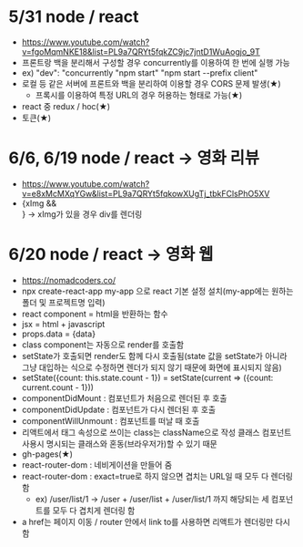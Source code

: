 # 5/31 node / react

- https://www.youtube.com/watch?v=fgoMqmNKE18&list=PL9a7QRYt5fqkZC9jc7jntD1WuAogjo_9T
- 프론트랑 백을 분리해서 구성할 경우 concurrently를 이용하여 한 번에 실행 가능
- ex) "dev": "concurrently \"npm start\" \"npm start --prefix client\"
- 로컬 등 같은 서버에 프론트와 백을 분리하여 이용할 경우 CORS 문제 발생(★)
  - 프록시를 이용하여 특정 URL의 경우 허용하는 형태로 가능(★)
- react 중 redux / hoc(★)
- 토큰(★)

# 6/6, 6/19 node / react -> 영화 리뷰

- https://www.youtube.com/watch?v=e8xMcMXqYGw&list=PL9a7QRYt5fqkowXUgTj_tbkFClsPhO5XV
- {xImg && <div></div>} -> xImg가 있을 경우 div를 렌더링

# 6/20 node / react -> 영화 웹

- https://nomadcoders.co/
- npx create-react-app my-app 으로 react 기본 설정 설치(my-app에는 원하는 폴더 및 프로젝트명 입력)
- react component = html을 반환하는 함수
- jsx = html + javascript
- props.data = {data}
- class component는 자동으로 render를 호출함
- setState가 호출되면 render도 함께 다시 호출됨(state 값을 setState가 아니라 그냥 대입하는 식으로 수정하면 렌더가 되지 않기 때문에 화면에 표시되지 않음)
- setState({count: this.state.count - 1}) = setState(current => ({count: current.count - 1}))
- componentDidMount : 컴포넌트가 처음으로 렌더된 후 호출
- componentDidUpdate : 컴포넌트가 다시 렌더된 후 호출
- componentWillUnmount : 컴포넌트를 떠날 때 호출
- 리액트에서 태그 속성으로 쓰이는 class는 className으로 작성 클래스 컴포넌트 사용시 명시되는 클래스와 혼동(브라우저가)할 수 있기 때문
- gh-pages(★)
- react-router-dom : 네비게이션을 만들어 줌
- react-router-dom : exact=true로 하지 않으면 겹치는 URL일 때 모두 다 렌더링 함
  - ex) /user/list/1 -> /user + /user/list + /user/list/1 까지 해당되는 세 컴포넌트를 모두 다 겹치게 렌더링 함
- a href는 페이지 이동 / router 안에서 link to를 사용하면 리액트가 렌더링만 다시 함
